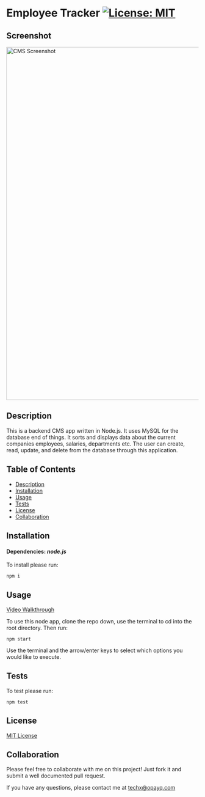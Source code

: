 # Employee Tracker [![License: MIT](https://img.shields.io/badge/License-MIT-yellow.svg)](https://opensource.org/licenses/MIT)

  ## Screenshot
<img width="924" alt="CMS Screenshot" src="https://user-images.githubusercontent.com/70029654/127082681-a117e52c-ce7e-4b93-aa0c-f1b730c7c95a.png">


  ## Description

  This is a backend CMS app written in Node.js. It uses MySQL for the database end of things. It sorts and displays data about the current companies employees, salaries, departments etc. The user can create, read, update, and delete from the database through this application.

  ## Table of Contents
  * [Description](#Description)
  * [Installation](#Installation)
  * [Usage](#Usage)
  * [Tests](#Tests)
  * [License](#License)
  * [Collaboration](#Collaboration)
  
  ## Installation 

  #### Dependencies: *node.js*

  To install please run:

  ```
  npm i
  ```

  ## Usage

  [Video Walkthrough](https://youtu.be/zxyheogvfhQ)

  To use this node app, clone the repo down, use the terminal to cd into the root directory. Then run:
  
  ```
  npm start
  ```

  Use the terminal and the arrow/enter keys to select which options you would like to execute.
  
  ## Tests

  To test please run:
  
  ```
  npm test
  ```

  ## License 

[MIT License](https://opensource.org/licenses/MIT)

  ## Collaboration 
  
  Please feel free to collaborate with me on this project! Just fork it and submit a well documented pull request.
  
  If you have any questions, please contact me at techx@opayq.com
